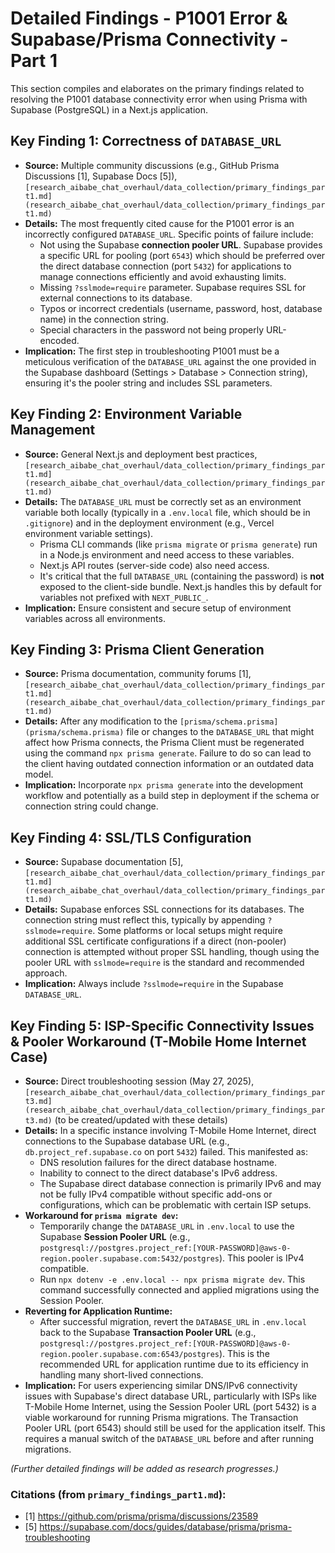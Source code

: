# Detailed Findings - P1001 Error & Supabase/Prisma Connectivity - Part 1

This section compiles and elaborates on the primary findings related to resolving the P1001 database connectivity error when using Prisma with Supabase (PostgreSQL) in a Next.js application.

## Key Finding 1: Correctness of `DATABASE_URL`
   - **Source:** Multiple community discussions (e.g., GitHub Prisma Discussions [1], Supabase Docs [5]), `[research_aibabe_chat_overhaul/data_collection/primary_findings_part1.md](research_aibabe_chat_overhaul/data_collection/primary_findings_part1.md)`
   - **Details:** The most frequently cited cause for the P1001 error is an incorrectly configured `DATABASE_URL`. Specific points of failure include:
        *   Not using the Supabase **connection pooler URL**. Supabase provides a specific URL for pooling (port `6543`) which should be preferred over the direct database connection (port `5432`) for applications to manage connections efficiently and avoid exhausting limits.
        *   Missing `?sslmode=require` parameter. Supabase requires SSL for external connections to its database.
        *   Typos or incorrect credentials (username, password, host, database name) in the connection string.
        *   Special characters in the password not being properly URL-encoded.
   - **Implication:** The first step in troubleshooting P1001 must be a meticulous verification of the `DATABASE_URL` against the one provided in the Supabase dashboard (Settings > Database > Connection string), ensuring it's the pooler string and includes SSL parameters.

## Key Finding 2: Environment Variable Management
   - **Source:** General Next.js and deployment best practices, `[research_aibabe_chat_overhaul/data_collection/primary_findings_part1.md](research_aibabe_chat_overhaul/data_collection/primary_findings_part1.md)`
   - **Details:** The `DATABASE_URL` must be correctly set as an environment variable both locally (typically in a `.env.local` file, which should be in `.gitignore`) and in the deployment environment (e.g., Vercel environment variable settings).
        *   Prisma CLI commands (like `prisma migrate` or `prisma generate`) run in a Node.js environment and need access to these variables.
        *   Next.js API routes (server-side code) also need access.
        *   It's critical that the full `DATABASE_URL` (containing the password) is **not** exposed to the client-side bundle. Next.js handles this by default for variables not prefixed with `NEXT_PUBLIC_`.
   - **Implication:** Ensure consistent and secure setup of environment variables across all environments.

## Key Finding 3: Prisma Client Generation
   - **Source:** Prisma documentation, community forums [1], `[research_aibabe_chat_overhaul/data_collection/primary_findings_part1.md](research_aibabe_chat_overhaul/data_collection/primary_findings_part1.md)`
   - **Details:** After any modification to the `[prisma/schema.prisma](prisma/schema.prisma)` file or changes to the `DATABASE_URL` that might affect how Prisma connects, the Prisma Client must be regenerated using the command `npx prisma generate`. Failure to do so can lead to the client having outdated connection information or an outdated data model.
   - **Implication:** Incorporate `npx prisma generate` into the development workflow and potentially as a build step in deployment if the schema or connection string could change.

## Key Finding 4: SSL/TLS Configuration
   - **Source:** Supabase documentation [5], `[research_aibabe_chat_overhaul/data_collection/primary_findings_part1.md](research_aibabe_chat_overhaul/data_collection/primary_findings_part1.md)`
   - **Details:** Supabase enforces SSL connections for its databases. The connection string must reflect this, typically by appending `?sslmode=require`. Some platforms or local setups might require additional SSL certificate configurations if a direct (non-pooler) connection is attempted without proper SSL handling, though using the pooler URL with `sslmode=require` is the standard and recommended approach.
   - **Implication:** Always include `?sslmode=require` in the Supabase `DATABASE_URL`.

## Key Finding 5: ISP-Specific Connectivity Issues & Pooler Workaround (T-Mobile Home Internet Case)
   - **Source:** Direct troubleshooting session (May 27, 2025), `[research_aibabe_chat_overhaul/data_collection/primary_findings_part3.md](research_aibabe_chat_overhaul/data_collection/primary_findings_part3.md)` (to be created/updated with these details)
   - **Details:** In a specific instance involving T-Mobile Home Internet, direct connections to the Supabase database URL (e.g., `db.project_ref.supabase.co` on port `5432`) failed. This manifested as:
        *   DNS resolution failures for the direct database hostname.
        *   Inability to connect to the direct database's IPv6 address.
        *   The Supabase direct database connection is primarily IPv6 and may not be fully IPv4 compatible without specific add-ons or configurations, which can be problematic with certain ISP setups.
   - **Workaround for `prisma migrate dev`:**
        *   Temporarily change the `DATABASE_URL` in `.env.local` to use the Supabase **Session Pooler URL** (e.g., `postgresql://postgres.project_ref:[YOUR-PASSWORD]@aws-0-region.pooler.supabase.com:5432/postgres`). This pooler is IPv4 compatible.
        *   Run `npx dotenv -e .env.local -- npx prisma migrate dev`. This command successfully connected and applied migrations using the Session Pooler.
   - **Reverting for Application Runtime:**
        *   After successful migration, revert the `DATABASE_URL` in `.env.local` back to the Supabase **Transaction Pooler URL** (e.g., `postgresql://postgres.project_ref:[YOUR-PASSWORD]@aws-0-region.pooler.supabase.com:6543/postgres`). This is the recommended URL for application runtime due to its efficiency in handling many short-lived connections.
   - **Implication:** For users experiencing similar DNS/IPv6 connectivity issues with Supabase's direct database URL, particularly with ISPs like T-Mobile Home Internet, using the Session Pooler URL (port 5432) is a viable workaround for running Prisma migrations. The Transaction Pooler URL (port 6543) should still be used for the application itself. This requires a manual switch of the `DATABASE_URL` before and after running migrations.

*(Further detailed findings will be added as research progresses.)*

### Citations (from `primary_findings_part1.md`):
*   [1] https://github.com/prisma/prisma/discussions/23589
*   [5] https://supabase.com/docs/guides/database/prisma/prisma-troubleshooting

